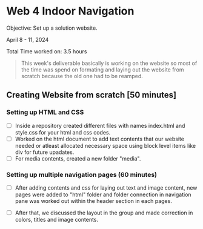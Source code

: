 # Web 4 Indoor Navigation
Objective: Set up a solution website.

April 8 - 11, 2024

Total Time worked on: 3.5 hours

> This week's deliverable basically is working on the website so most of the time was spend on formating and laying out the website from scratch because the old one had to be reamped.

## Creating Website from scratch [50 minutes]
### Setting up HTML and CSS 
- [ ] Inside a repository created different files with names index.html and style.css for your html and css codes.
- [ ] Worked on the html document to add text contents that our website needed or atleast allocated necessary space using block level items like div for future upadates.
- [ ] For media contents, created a new folder "media".

### Setting up multiple navigation pages (60 minutes)
- [ ] After adding contents and css for laying out text and image content, new pages were added to "html" folder and folder connection in navigation pane was worked out within the header section in each pages.
- [ ] After that, we discussed the layout in the group and made correction in colors, titles and image contents.


